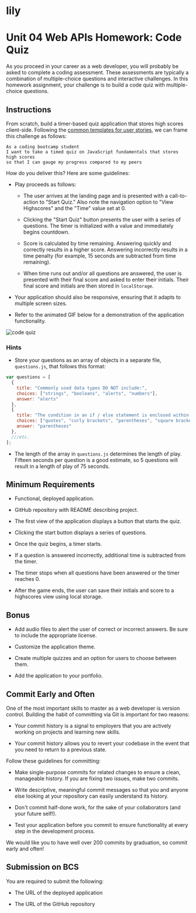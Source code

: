 # lily

# Unit 04 Web APIs Homework: Code Quiz

As you proceed in your career as a web developer, you will probably be asked to complete a coding assessment. These assessments are typically a combination of multiple-choice questions and interactive challenges. In this homework assignment, your challenge is to build a code quiz with multiple-choice questions.


## Instructions

From scratch, build a timer-based quiz application that stores high scores client-side. Following the [common templates for user stories](https://en.wikipedia.org/wiki/User_story#Common_templates), we can frame this challenge as follows:

```
As a coding bootcamp student
I want to take a timed quiz on JavaScript fundamentals that stores high scores
so that I can gauge my progress compared to my peers
```

How do you deliver this? Here are some guidelines:

* Play proceeds as follows:

  * The user arrives at the landing page and is presented with a call-to-action to "Start Quiz." Also note the navigation option to "View Highscores" and the "Time" value set at 0.

  * Clicking the "Start Quiz" button presents the user with a series of questions. The timer is initialized with a value and immediately begins countdown.

  * Score is calculated by time remaining. Answering quickly and correctly results in a higher score. Answering incorrectly results in a time penalty (for example, 15 seconds are subtracted from time remaining).

  * When time runs out and/or all questions are answered, the user is presented with their final score and asked to enter their initials. Their final score and initials are then stored in `localStorage`.

* Your application should also be responsive, ensuring that it adapts to multiple screen sizes.

* Refer to the animated GIF below for a demonstration of the application functionality.

![code quiz](./Assets/04-Web-APIs-homework-demo.gif)


### Hints

* Store your questions as an array of objects in a separate file, `questions.js`, that follows this format:

```js
var questions = [
  {
    title: "Commonly used data types DO NOT include:",
    choices: ["strings", "booleans", "alerts", "numbers"],
    answer: "alerts"
  },
  {
    title: "The condition in an if / else statement is enclosed within ____.",
    choices: ["quotes", "curly brackets", "parentheses", "square brackets"],
    answer: "parentheses"
  },
  ///etc.
];
```

* The length of the array in `questions.js` determines the length of play. Fifteen seconds per question is a good estimate, so 5 questions will result in a length of play of 75 seconds.


## Minimum Requirements

* Functional, deployed application.

* GitHub repository with README describing project.

* The first view of the application displays a button that starts the quiz.

* Clicking the start button displays a series of questions.

* Once the quiz begins, a timer starts.

* If a question is answered incorrectly, additional time is subtracted from the timer.

* The timer stops when all questions have been answered or the timer reaches 0.

* After the game ends, the user can save their initials and score to a highscores view using local storage.

## Bonus

* Add audio files to alert the user of correct or incorrect answers. Be sure to include the appropriate license.

* Customize the application theme.

* Create multiple quizzes and an option for users to choose between them.

* Add the application to your portfolio.


## Commit Early and Often

One of the most important skills to master as a web developer is version control. Building the habit of committing via Git is important for two reasons:

* Your commit history is a signal to employers that you are actively working on projects and learning new skills.

* Your commit history allows you to revert your codebase in the event that you need to return to a previous state.

Follow these guidelines for committing:

* Make single-purpose commits for related changes to ensure a clean, manageable history. If you are fixing two issues, make two commits.

* Write descriptive, meaningful commit messages so that you and anyone else looking at your repository can easily understand its history.

* Don't commit half-done work, for the sake of your collaborators (and your future self!).

* Test your application before you commit to ensure functionality at every step in the development process.

We would like you to have well over 200 commits by graduation, so commit early and often!


## Submission on BCS

You are required to submit the following:

* The URL of the deployed application

* The URL of the GitHub repository